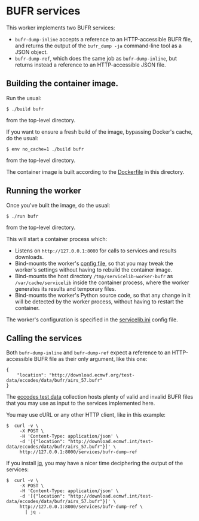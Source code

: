 # BUFR services

This worker implements two BUFR services:

* `bufr-dump-inline` accepts a reference to an HTTP-accessible BUFR file,
  and returns the output of the `bufr_dump -ja` command-line tool as a JSON
  object.
* `bufr-dump-ref`, which does the same job as `bufr-dump-inline`, but
   returns instead a reference to an HTTP-accessible JSON file.


## Building the container image.

Run the usual:

    $ ./build bufr

from the top-level directory.

If you want to ensure a fresh build of the image, bypassing Docker's cache,
do the usual:

    $ env no_cache=1 ./build bufr

from the top-level directory.

The container image is built according to the [Dockerfile](./Dockerfile-debian)
in this directory.


## Running the worker

Once you've built the image, do the usual:

    $ ./run bufr

from the top-level directory.

This will start a container process which:

* Listens on `http://127.0.0.1:8000` for calls to services and results
  downloads.
* Bind-mounts the worker's [config file](./servicelib.ini), so that you may
  tweak the worker's settings without having to rebuild the container image.
* Bind-mounts the host directory `/tmp/servicelib-worker-bufr` as
  `/var/cache/servicelib` inside the container process, where the worker
  generates its results and temporary files.
* Bind-mounts the worker's Python source code, so that any change in it will
  be detected by the worker process, without having to restart the container.

The worker's configuration is specified in the [servicelib.ini](./servicelib.ini)
config file.


## Calling the services

Both `bufr-dump-inline` and `bufr-dump-ref` expect a reference to an
HTTP-accessible BUFR file as their only argument, like this one:

```
{
    "location": "http://download.ecmwf.org/test-data/eccodes/data/bufr/airs_57.bufr"
}
```

The [eccodes test data](http://download.ecmwf.org/test-data/eccodes/data/bufr/)
collection hosts plenty of valid and invalid BUFR files that you may use as
input to the services implemented here.

You may use cURL or any other HTTP client, like in this example:

```
$  curl -v \
     -X POST \
     -H 'Content-Type: application/json' \
     -d '[{"location": "http://download.ecmwf.int/test-data/eccodes/data/bufr/airs_57.bufr"}]' \
     http://127.0.0.1:8000/services/bufr-dump-ref
```

If you install [jq](https://stedolan.github.io/jq/), you may have a nicer time
deciphering the output of the services:

```
$  curl -v \
     -X POST \
     -H 'Content-Type: application/json' \
     -d '[{"location": "http://download.ecmwf.int/test-data/eccodes/data/bufr/airs_57.bufr"}]' \
     http://127.0.0.1:8000/services/bufr-dump-ref \
       | jq .
```
